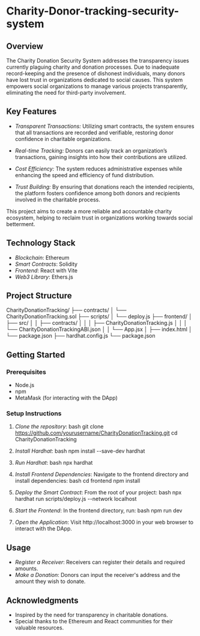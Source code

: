 # Charity-Donor-tracking-security-system


## Overview

The Charity Donation Security System addresses the transparency issues currently plaguing charity and donation processes. Due to inadequate record-keeping and the presence of dishonest individuals, many donors have lost trust in organizations dedicated to social causes. This system empowers social organizations to manage various projects transparently, eliminating the need for third-party involvement.

## Key Features

- *Transparent Transactions:* Utilizing smart contracts, the system ensures that all transactions are recorded and verifiable, restoring donor confidence in charitable organizations.
  
- *Real-time Tracking:* Donors can easily track an organization’s transactions, gaining insights into how their contributions are utilized.
  
- *Cost Efficiency:* The system reduces administrative expenses while enhancing the speed and efficiency of fund distribution.
  
- *Trust Building:* By ensuring that donations reach the intended recipients, the platform fosters confidence among both donors and recipients involved in the charitable process.

This project aims to create a more reliable and accountable charity ecosystem, helping to reclaim trust in organizations working towards social betterment.


## Technology Stack

- *Blockchain*: Ethereum
- *Smart Contracts*: Solidity
- *Frontend*: React with Vite
- *Web3 Library*: Ethers.js

## Project Structure


CharityDonationTracking/
├── contracts/
│   └── CharityDonationTracking.sol
├── scripts/
│   └── deploy.js
├── frontend/
│   ├── src/
│   │   ├── contracts/
│   │   │   ├── CharityDonationTracking.js
│   │   │   └── CharityDonationTrackingABI.json
│   │   └── App.jsx
│   ├── index.html
│   └── package.json
├── hardhat.config.js
└── package.json


## Getting Started

### Prerequisites

- Node.js
- npm
- MetaMask (for interacting with the DApp)

### Setup Instructions

1. *Clone the repository*:
   bash
   git clone https://github.com/yourusername/CharityDonationTracking.git
   cd CharityDonationTracking
   

2. *Install Hardhat*:
   bash
   npm install --save-dev hardhat
   

3. *Run Hardhat*:
   bash
   npx hardhat
   

4. *Install Frontend Dependencies*:
   Navigate to the frontend directory and install dependencies:
   bash
   cd frontend
   npm install
   

5. *Deploy the Smart Contract*:
   From the root of your project:
   bash
   npx hardhat run scripts/deploy.js --network localhost
   

6. *Start the Frontend*:
   In the frontend directory, run:
   bash
   npm run dev
   

7. *Open the Application*:
   Visit http://localhost:3000 in your web browser to interact with the DApp.

## Usage

- *Register a Receiver*: Receivers can register their details and required amounts.
- *Make a Donation*: Donors can input the receiver's address and the amount they wish to donate.


## Acknowledgments

- Inspired by the need for transparency in charitable donations.
- Special thanks to the Ethereum and React communities for their valuable resources.
